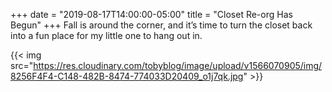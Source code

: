 +++
date = "2019-08-17T14:00:00-05:00"
title = "Closet Re-org Has Begun"
+++
Fall is around the corner, and it’s time to turn the closet back into a fun place for my little one to hang out in.

{{< img src="https://res.cloudinary.com/tobyblog/image/upload/v1566070905/img/8256F4F4-C148-482B-8474-774033D20409_o1j7qk.jpg" >}}